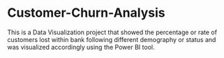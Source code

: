 # Customer-Churn-Analysis
This is a Data Visualization project that showed the percentage or rate of customers lost within  bank following different  demography or status and was visualized accordingly using the Power BI tool.
